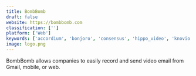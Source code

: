 ```yaml
---
title: BombBomb
draft: false 
website: https://bombbomb.com
classification: ['']
platform: ['Web']
keywords: ['accordium', 'bonjoro', 'consensus', 'hippo_video', 'knovio', 'lumen5', 'moovly', 'netx', 'renderforest_video', 'twentythree', 'vidgrid', 'wedia', 'wistia', 'idomoo']
image: logo.png
---
```

BombBomb allows companies to easily record and send video email from Gmail, mobile, or web.